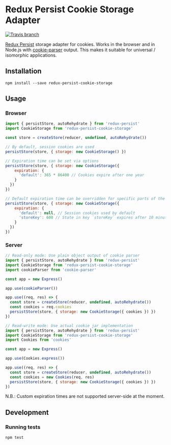 # Redux Persist Cookie Storage Adapter

[![Travis branch](https://img.shields.io/travis/abersager/redux-persist-cookie-storage/master.svg)](https://travis-ci.org/abersager/redux-persist-cookie-storage)

[Redux Persist](https://github.com/rt2zz/redux-persist) storage adapter for cookies. Works in the browser and in Node.js with [cookie-parser](https://github.com/expressjs/cookie-parser) output. This makes it suitable for universal / isomorphic applications.

## Installation

`npm install --save redux-persist-cookie-storage`

## Usage

### Browser

```js
import { persistStore, autoRehydrate } from 'redux-persist'
import CookieStorage from 'redux-persist-cookie-storage'

const store = createStore(reducer, undefined, autoRehydrate())

// By default, session cookies are used
persistStore(store, { storage: new CookieStorage() })

// Expiration time can be set via options
persistStore(store, { storage: new CookieStorage({
    expiration: {
      'default': 365 * 86400 // Cookies expire after one year
    }
  })
})

// Default expiration time can be overridden for specific parts of the store:
persistStore(store, { storage: new CookieStorage({
    expiration: {
      'default': null, // Session cookies used by default
      'storeKey': 600 // State in key `storeKey` expires after 10 minutes
    }
  })
})
```

### Server
```js
// Read-only mode: Use plain object output of cookie parser
import { persistStore, autoRehydrate } from 'redux-persist'
import CookieStorage from 'redux-persist-cookie-storage'
import cookieParser from 'cookie-parser'

const app = new Express()

app.use(cookieParser())

app.use((req, res) => {
  const store = createStore(reducer, undefined, autoRehydrate())
  const cookies = req.cookies
  persistStore(store, { storage: new CookieStorage({ cookies }) })
})

// Read-write mode: Use actual cookie jar implementation
import { persistStore, autoRehydrate } from 'redux-persist'
import CookieStorage from 'redux-persist-cookie-storage'
import Cookies from 'cookies'

const app = new Express()

app.use(Cookies.express())

app.use((req, res) => {
  const store = createStore(reducer, undefined, autoRehydrate())
  const cookies = new Cookies(req, res)
  persistStore(store, { storage: new CookieStorage({ cookies }) })
})

```
N.B.: Custom expiration times are not supported server-side at the moment.

## Development

### Running tests

`npm test`
